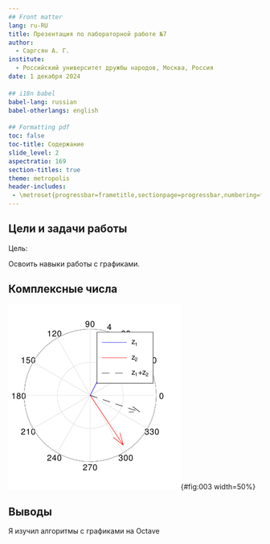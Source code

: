 ```yaml
---
## Front matter
lang: ru-RU
title: Презентация по лабораторной работе №7
author:
  - Саргсян А. Г.
institute:
  - Российский университет дружбы народов, Москва, Россия
date: 1 декабря 2024

## i18n babel
babel-lang: russian
babel-otherlangs: english

## Formatting pdf
toc: false
toc-title: Содержание
slide_level: 2
aspectratio: 169
section-titles: true
theme: metropolis
header-includes:
 - \metroset{progressbar=frametitle,sectionpage=progressbar,numbering=fraction}
---
```


## Цели и задачи работы

Цель:

Освоить навыки работы с графиками.

## Комплексные числа

![Комплексные числа](image/complex.png){#fig:003 width=50%}

## Выводы

Я изучил алгоритмы с графиками на Octave